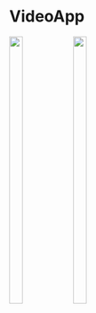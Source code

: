 # VideoApp



<p float="center">

  <img src="https://user-images.githubusercontent.com/116253924/229032145-fad8ca09-cedf-4ab0-a553-be434187bf80.png" width=22% height=35%>




 <img src="https://user-images.githubusercontent.com/116253924/229032189-3baf50cf-8499-4761-a5df-3c51d852873d.png" width=22% height=35%>



 

<!--   
 

 <img src="https://user-images.githubusercontent.com/116253924/227856085-ee615c9e-bd3e-40be-be7c-8ba2b586acbc.png" width=22% height=35%>
  
  
  <img src="https://" width=22% height=35%>
  -->


  </p>
  
